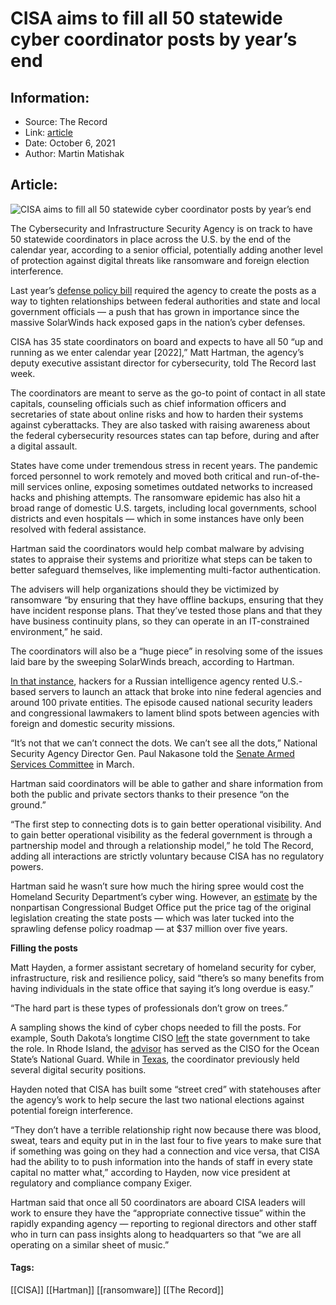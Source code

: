 # CISA aims to fill all 50 statewide cyber coordinator posts by year’s end
### 

## Information:
+ Source: The Record
+ Link: [article](https://therecord.media/cisa-aims-to-fill-all-50-statewide-cyber-coordinator-posts-by-years-end/)
+ Date: October 6, 2021
+ Author: Martin Matishak


## Article:
![CISA aims to fill all 50 statewide cyber coordinator posts by year’s end](https://therecord.media/wp-content/uploads/2021/10/morgan-lane-BEF-7cpER3s-unsplash-1.jpg)

The Cybersecurity and Infrastructure Security Agency is on track to have 50 statewide coordinators in place across the U.S. by the end of the calendar year, according to a senior official, potentially adding another level of protection against digital threats like ransomware and foreign election interference.


Last year’s [defense policy bill](https://www.congress.gov/bill/116th-congress/house-bill/6395) required the agency to create the posts as a way to tighten relationships between federal authorities and state and local government officials — a push that has grown in importance since the massive SolarWinds hack exposed gaps in the nation’s cyber defenses.


CISA has 35 state coordinators on board and expects to have all 50 “up and running as we enter calendar year [2022],” Matt Hartman, the agency’s deputy executive assistant director for cybersecurity, told The Record last week.


The coordinators are meant to serve as the go-to point of contact in all state capitals, counseling officials such as chief information officers and secretaries of state about online risks and how to harden their systems against cyberattacks. They are also tasked with raising awareness about the federal cybersecurity resources states can tap before, during and after a digital assault.


States have come under tremendous stress in recent years. The pandemic forced personnel to work remotely and moved both critical and run-of-the-mill services online, exposing sometimes outdated networks to increased hacks and phishing attempts. The ransomware epidemic has also hit a broad range of domestic U.S. targets, including local governments, school districts and even hospitals — which in some instances have only been resolved with federal assistance.


Hartman said the coordinators would help combat malware by advising states to appraise their systems and prioritize what steps can be taken to better safeguard themselves, like implementing multi-factor authentication. 


The advisers will help organizations should they be victimized by ransomware “by ensuring that they have offline backups, ensuring that they have incident response plans. That they’ve tested those plans and that they have business continuity plans, so they can operate in an IT-constrained environment,” he said.


The coordinators will also be a “huge piece” in resolving some of the issues laid bare by the sweeping SolarWinds breach, according to Hartman. 


[In that instance](https://therecord.media/white-house-formally-blames-russian-intelligence-service-svr-for-solarwinds-hack/), hackers for a Russian intelligence agency rented U.S.-based servers to launch an attack that broke into nine federal agencies and around 100 private entities. The episode caused national security leaders and congressional lawmakers to lament blind spots between agencies with foreign and domestic security missions.


​​“It’s not that we can’t connect the dots. We can’t see all the dots,” National Security Agency Director Gen. Paul Nakasone told the [Senate Armed Services Committee](https://therecord.media/nsa-director-says-u-s-has-a-blind-spot-for-detecting-attacks-like-solarwinds-microsoft-exchange/) in March.


Hartman said coordinators will be able to gather and share information from both the public and private sectors thanks to their presence “on the ground.”


“The first step to connecting dots is to gain better operational visibility. And to gain better operational visibility as the federal government is through a partnership model and through a relationship model,” he told The Record, adding all interactions are strictly voluntary because CISA has no regulatory powers.


Hartman said he wasn’t sure how much the hiring spree would cost the Homeland Security Department’s cyber wing. However, an [estimate](https://www.cbo.gov/system/files/2020-03/s3207.pdf) by the nonpartisan Congressional Budget Office put the price tag of the original legislation creating the state posts — which was later tucked into the sprawling defense policy roadmap — at $37 million over five years.


**Filling the posts**


Matt Hayden, a former assistant secretary of homeland security for cyber, infrastructure, risk and resilience policy, said “there’s so many benefits from having individuals in the state office that saying it’s long overdue is easy.”


“The hard part is these types of professionals don’t grow on trees.”


A sampling shows the kind of cyber chops needed to fill the posts. For example, South Dakota’s longtime CISO [left](https://statescoop.com/south-dakota-ciso-jim-edman-dhs-cisa/) the state government to take the role. In Rhode Island, the [advisor](https://www.linkedin.com/in/mike-tetreault-681161144/) has served as the CISO for the Ocean State’s National Guard. While in [Texas](https://www.linkedin.com/in/jd-cissp-cisa/), the coordinator previously held several digital security positions.


Hayden noted that CISA has built some “street cred” with statehouses after the agency’s work to help secure the last two national elections against potential foreign interference.


“They don’t have a terrible relationship right now because there was blood, sweat, tears and equity put in in the last four to five years to make sure that if something was going on they had a connection and vice versa, that CISA had the ability to to push information into the hands of staff in every state capital no matter what,” according to Hayden, now vice president at regulatory and compliance company Exiger.


Hartman said that once all 50 coordinators are aboard CISA leaders will work to ensure they have the “appropriate connective tissue” within the rapidly expanding agency — reporting to regional directors and other staff who in turn can pass insights along to headquarters so that “we are all operating on a similar sheet of music.”





#### Tags:
[[CISA]] [[Hartman]] [[ransomware]] [[The Record]]
